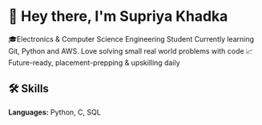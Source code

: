 # 👋 Hey there, I'm Supriya Khadka
🎓Electronics & Computer Science Engineering Student
Currently learning Git, Python and AWS.
Love solving small real world problems with code
📈Future-ready, placement-prepping & upskilling daily

## 🛠 Skills
**Languages:** Python, C, SQL
